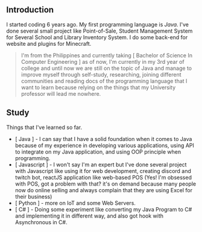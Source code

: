 ## Introduction

I started coding 6 years ago. My first programming language is *Java*.
I've done several small project like Point-of-Sale, Student Management System for Several School
and Library Inventory System. I do some back-end for website and plugins for Minecraft.

> I'm from the Philippines and currently taking [ Bachelor of Science In Computer Engineering ]
> as of now, I'm currently in my 3rd year of college and until now we are still on the topic
> of Java and manage to improve myself through self-study, researching, joining different communities
> and reading docs of the programming language that I want to learn because relying on the things that
> my University professor will lead me nowhere.

## Study

Things that I've learned so far.

- [ Java ] - I can say that I have a solid foundation when it comes to Java because of my experience in developing various applications,
using API to integrate on my Java application, and using OOP principle when programming.
- [ Javascript ] - I won't say I'm an expert but I've done several project with Javascript like using it for web development, creating discord
and twitch bot, reactJS application like web-based POS (Yes! I'm obsessed with POS, got a problem with that? it's on demand because many people
now do online selling and always complain that they are using Excel for their business)
- [ Python ] - more on IoT and some Web Servers.
- [ C# ] - Doing some experiment like converting my Java Program to C# and implementing it in different way, and also got hook with Asynchronous
in C#.


